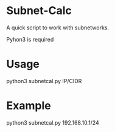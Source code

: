 # Subnet-Calc 

A quick script to work with subnetworks.


Pyhon3 is required

# Usage
python3 subnetcal.py IP/CIDR 

# Example
python3 subnetcal.py 192.168.10.1/24

